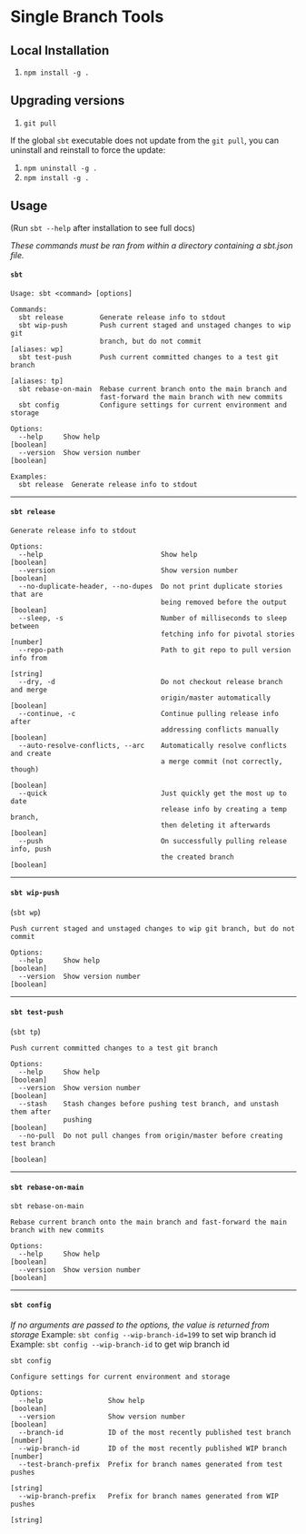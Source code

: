 # Single Branch Tools

## Local Installation

1. `npm install -g .`

## Upgrading versions

1. `git pull`

If the global `sbt` executable does not update from the `git pull`, you can uninstall and reinstall to force the update:

1. `npm uninstall -g .`
1. `npm install -g .`

## Usage
(Run `sbt --help` after installation to see full docs)

_These commands must be ran from within a directory containing a sbt.json file._

#### `sbt`
```
Usage: sbt <command> [options]

Commands:
  sbt release         Generate release info to stdout
  sbt wip-push        Push current staged and unstaged changes to wip git
                      branch, but do not commit                    [aliases: wp]
  sbt test-push       Push current committed changes to a test git branch
                                                                   [aliases: tp]
  sbt rebase-on-main  Rebase current branch onto the main branch and
                      fast-forward the main branch with new commits
  sbt config          Configure settings for current environment and storage

Options:
  --help     Show help                                                 [boolean]
  --version  Show version number                                       [boolean]

Examples:
  sbt release  Generate release info to stdout

```
---

#### `sbt release`
```
Generate release info to stdout

Options:
  --help                             Show help                         [boolean]
  --version                          Show version number               [boolean]
  --no-duplicate-header, --no-dupes  Do not print duplicate stories that are
                                     being removed before the output   [boolean]
  --sleep, -s                        Number of milliseconds to sleep between
                                     fetching info for pivotal stories  [number]
  --repo-path                        Path to git repo to pull version info from
                                                                        [string]
  --dry, -d                          Do not checkout release branch and merge
                                     origin/master automatically       [boolean]
  --continue, -c                     Continue pulling release info after
                                     addressing conflicts manually     [boolean]
  --auto-resolve-conflicts, --arc    Automatically resolve conflicts and create
                                     a merge commit (not correctly, though)
                                                                       [boolean]
  --quick                            Just quickly get the most up to date
                                     release info by creating a temp branch,
                                     then deleting it afterwards       [boolean]
  --push                             On successfully pulling release info, push
                                     the created branch                [boolean]
```
---

#### `sbt wip-push`
(`sbt wp`)
```
Push current staged and unstaged changes to wip git branch, but do not commit

Options:
  --help     Show help                                                 [boolean]
  --version  Show version number                                       [boolean]
```
---

#### `sbt test-push`
(`sbt tp`)
```
Push current committed changes to a test git branch

Options:
  --help     Show help                                                 [boolean]
  --version  Show version number                                       [boolean]
  --stash    Stash changes before pushing test branch, and unstash them after
             pushing                                                   [boolean]
  --no-pull  Do not pull changes from origin/master before creating test branch
                                                                       [boolean]
```
---

#### `sbt rebase-on-main`
```
sbt rebase-on-main

Rebase current branch onto the main branch and fast-forward the main branch with new commits

Options:
  --help     Show help                                                 [boolean]
  --version  Show version number                                       [boolean]
```
---

#### `sbt config`
_If no arguments are passed to the options, the value is returned from storage_
Example: `sbt config --wip-branch-id=199` to set wip branch id
Example: `sbt config --wip-branch-id` to get wip branch id
```
sbt config

Configure settings for current environment and storage

Options:
  --help                Show help                                      [boolean]
  --version             Show version number                            [boolean]
  --branch-id           ID of the most recently published test branch   [number]
  --wip-branch-id       ID of the most recently published WIP branch    [number]
  --test-branch-prefix  Prefix for branch names generated from test pushes
                                                                        [string]
  --wip-branch-prefix   Prefix for branch names generated from WIP pushes
                                                                        [string]
```
